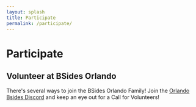 ```yaml
---
layout: splash
title: Participate
permalink: /participate/
---
```


# Participate

## Volunteer at BSides Orlando
There's several ways to join the BSides Orlando Family!
Join the <a href="https://discord.gg/rQQxBqr9FM" target="_blank" rel="noopener noreferrer">Orlando Bsides Discord</a> and keep an eye out for a Call for Volunteers!
